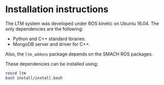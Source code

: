 # Installation instructions

The LTM system was developed under ROS kinetic on Ubuntu 16.04. The only dependencies are the following:

- Python and C++ standard lbraries.
- MongoDB server and driver for C++.

Also, the `ltm_addons` package depends on the SMACH ROS packages.

These dependencies can be installed using: 

```bash
roscd ltm
bash install/install.bash
```
